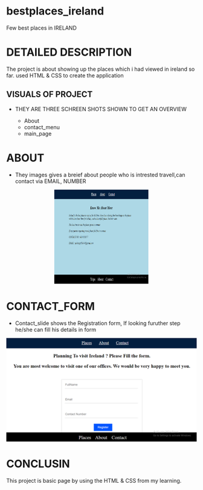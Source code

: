 # bestplaces_ireland #
Few best places in IRELAND

# DETAILED DESCRIPTION #

The project is about showing up the places which i had viewed in ireland so far. used HTML & CSS to create the application

## VISUALS OF PROJECT

* THEY ARE THREE SCHREEN SHOTS SHOWN TO GET AN OVERVIEW

  * About
  * contact_menu
  * main_page

# ABOUT

* They images gives a breief about people who is intrested travell,can contact via EMAIL, NUMBER

<center><img src="About.png" width="250" height="250"></center> 

# CONTACT_FORM

* Contact_slide shows the Registration form, If looking furuther step he/she can fill his details in form

![](contact_menu.png)

# CONCLUSIN

This project is  basic page by using the HTML & CSS from my learning.
